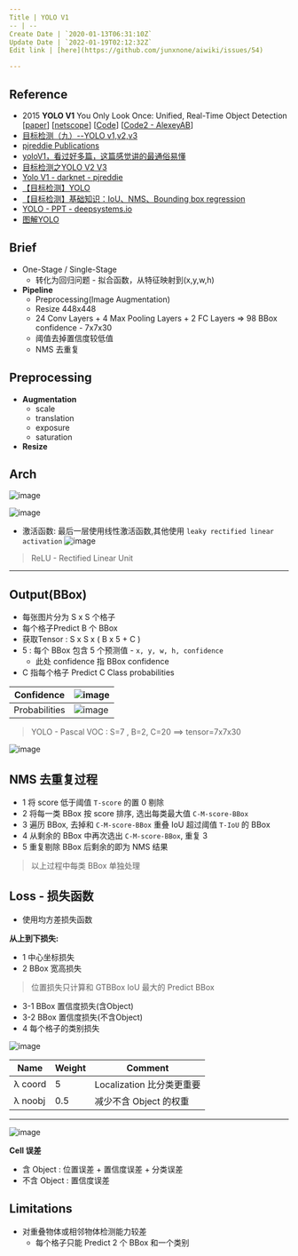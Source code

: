 ```yaml
---
Title | YOLO V1
-- | --
Create Date | `2020-01-13T06:31:10Z`
Update Date | `2022-01-19T02:12:32Z`
Edit link | [here](https://github.com/junxnone/aiwiki/issues/54)

---
```

## Reference
- 2015 **YOLO V1** You Only Look Once: Unified, Real-Time Object Detection [[paper](https://arxiv.org/pdf/1506.02640.pdf)] [[netscope](http://ethereon.github.io/netscope/#/gist/96209c6940e02b17c34009f6c3fee75e)] [[Code](https://pjreddie.com/darknet/yolo/)] [[Code2 - AlexeyAB](https://github.com/AlexeyAB/darknet)]
- [目标检测（九）--YOLO v1,v2,v3](https://blog.csdn.net/App_12062011/article/details/77554288)
- [pjreddie Publications](https://pjreddie.com/publications/)
- [yoloV1，看过好多篇，这篇感觉讲的最通俗易懂](https://blog.csdn.net/m0_37192554/article/details/81092514)
- [目标检测之YOLO V2 V3](http://www.cnblogs.com/wangguchangqing/p/10480995.html)
- [Yolo V1 - darknet - pjreddie ](https://pjreddie.com/darknet/yolov1/)
- [【目标检测】YOLO](https://zhuanlan.zhihu.com/p/63507794)
- [【目标检测】基础知识：IoU、NMS、Bounding box regression](https://zhuanlan.zhihu.com/p/60794316)
- [YOLO - PPT - deepsystems.io](https://docs.google.com/presentation/d/14H2c8UuUN0L5l9cDeG-M96UPE6U0CrZN0ChAUr-gN7o/edit#slide=id.p)
- [图解YOLO](https://zhuanlan.zhihu.com/p/24916786)

## Brief
- One-Stage / Single-Stage
  - 转化为回归问题 - 拟合函数，从特征映射到(x,y,w,h)
- **Pipeline**
  - Preprocessing(Image Augmentation) 
  - Resize 448x448
  - 24 Conv Layers + 4 Max Pooling Layers + 2 FC Layers => 98 BBox confidence - 7x7x30 
  - 阈值去掉置信度较低值
  - NMS 去重复

## Preprocessing
- **Augmentation**
  - scale
  - translation
  - exposure 
  - saturation
- **Resize**

## Arch
![image](https://user-images.githubusercontent.com/2216970/72236235-f53cca80-3610-11ea-89c8-669d5faced06.png)

![image](https://user-images.githubusercontent.com/2216970/72319308-cf2f2d00-36d9-11ea-8d59-82afcb8acf28.png)


- 激活函数: 最后一层使用线性激活函数,其他使用  `leaky rectified linear activation`
![image](https://user-images.githubusercontent.com/2216970/72238004-6d0df380-3617-11ea-908f-6ad749092d4f.png)
> ReLU - Rectified Linear Unit

---
## Output(BBox)
- 每张图片分为 S x S 个格子
- 每个格子Predict B 个 BBox
- 获取Tensor : S x S x ( B x 5 + C ) 
- 5 : 每个 BBox 包含 5 个预测值 - `x, y, w, h, confidence`
  - 此处 confidence 指 BBox confidence
- C 指每个格子 Predict C Class probabilities

Confidence | ![image](https://user-images.githubusercontent.com/2216970/72305940-61224000-36b0-11ea-80aa-8d46493cfc06.png)
-- | --
Probabilities | ![image](https://user-images.githubusercontent.com/2216970/72306039-c0805000-36b0-11ea-83e8-d3aeb19685c0.png)

> YOLO - Pascal VOC : S=7 , B=2, C=20 ==> tensor=7x7x30

![image](https://user-images.githubusercontent.com/2216970/72236604-9a0bd780-3612-11ea-90a3-53af70196237.png)

## NMS 去重复过程
- 1 将 score 低于阈值 `T-score` 的置 0 剔除
- 2 将每一类 BBox 按 score 排序, 选出每类最大值 `C-M-score-BBox`
- 3 遍历 BBox, 去掉和 `C-M-score-BBox` 重叠 IoU 超过阈值 `T-IoU` 的 BBox
- 4 从剩余的 BBox 中再次选出 `C-M-score-BBox`, 重复 3
- 5 重复剔除 BBox 后剩余的即为 NMS 结果
> 以上过程中每类 BBox 单独处理

## Loss - 损失函数
- 使用均方差损失函数

**从上到下损失:**
- 1 中心坐标损失
- 2 BBox 宽高损失
> 位置损失只计算和 GTBBox IoU 最大的 Predict BBox
- 3-1 BBox 置信度损失(含Object)
- 3-2 BBox 置信度损失(不含Object)
- 4 每个格子的类别损失

![image](https://user-images.githubusercontent.com/2216970/72309266-7a7bba00-36b9-11ea-8686-10351715713f.png)

Name | Weight | Comment
-- | -- | --
λ coord | 5 | Localization 比分类更重要
λ noobj | 0.5 | 减少不含 Object 的权重

---
![image](https://user-images.githubusercontent.com/2216970/72317998-fedc3600-36d5-11ea-9b84-0fd0402468ee.png)


**Cell 误差**
- 含 Object : 位置误差 + 置信度误差 + 分类误差
- 不含 Object : 置信度误差

## Limitations
- 对重叠物体或相邻物体检测能力较差
  - 每个格子只能 Predict 2 个 BBox 和一个类别

